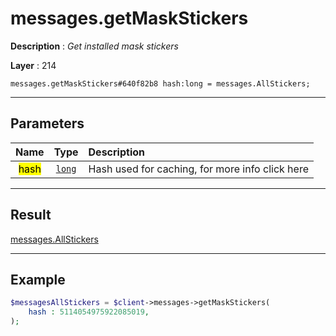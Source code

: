 # messages.getMaskStickers

**Description** : *Get installed mask stickers*

**Layer** : 214

```tl
messages.getMaskStickers#640f82b8 hash:long = messages.AllStickers;
```

---

## Parameters

| Name | Type | Description |
| :---: | :---: | :--- |
| <mark>hash</mark> | [`long`](type/long) | Hash used for caching, for more info click here |

---

## Result

[messages.AllStickers](type/messages.AllStickers)

---

## Example

```php
$messagesAllStickers = $client->messages->getMaskStickers(
	hash : 5114054975922085019,
);
```